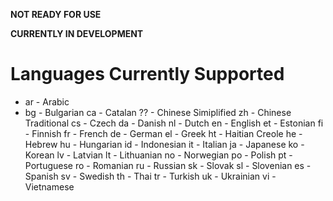 **NOT READY FOR USE**

**CURRENTLY IN DEVELOPMENT**


Languages Currently Supported
=============================

 * ar - Arabic
 * bg - Bulgarian
ca - Catalan
?? - Chinese Simiplified
zh - Chinese Traditional
cs - Czech
da - Danish
nl - Dutch
en - English
et - Estonian
fi - Finnish
fr - French
de - German
el - Greek
ht - Haitian Creole
he - Hebrew
hu - Hungarian
id - Indonesian
it - Italian
ja - Japanese
ko - Korean
lv - Latvian
lt - Lithuanian
no - Norwegian
po - Polish
pt - Portuguese
ro - Romanian
ru - Russian
sk - Slovak
sl - Slovenian
es - Spanish
sv - Swedish
th - Thai
tr - Turkish
uk - Ukrainian
vi - Vietnamese